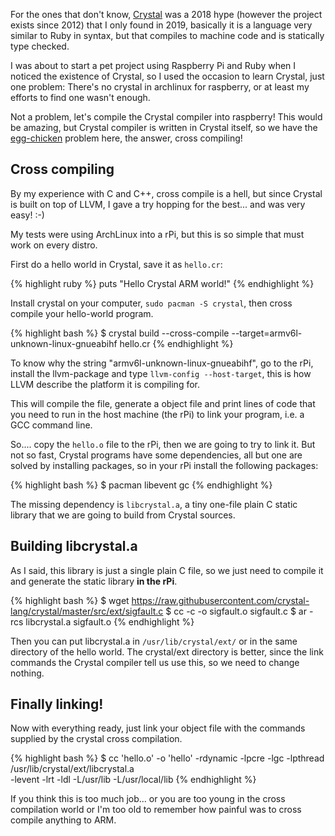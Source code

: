 
For the ones that don't know, [Crystal](https://crystal-lang.org/) was a 2018 hype (however the project exists since 2012) that I only found in 2019, basically it is a language very similar to Ruby in syntax, but that compiles to machine code and is statically type checked.

I was about to start a pet project using Raspberry Pi and Ruby when I noticed the existence of Crystal, so I used the occasion to learn Crystal, just one problem: There's no crystal in archlinux for raspberry, or at least my efforts to find one wasn't enough.

Not a problem, let's compile the Crystal compiler into raspberry! This would be amazing, but Crystal compiler is written in Crystal itself, so we have the [egg-chicken](https://en.wikipedia.org/wiki/Chicken_or_the_egg) problem here, the answer, cross compiling!

## Cross compiling

By my experience with C and C++, cross compile is a hell, but since Crystal is built on top of LLVM, I gave a try hopping for the best... and was very easy! :-)

My tests were using ArchLinux into a rPi, but this is so simple that must work on every distro.

First do a hello world in Crystal, save it as `hello.cr`:

{% highlight ruby %}
puts "Hello Crystal ARM world!"
{% endhighlight %}

Install crystal on your computer, `sudo pacman -S crystal`, then cross compile your hello-world program.

{% highlight bash %}
$ crystal build --cross-compile --target=armv6l-unknown-linux-gnueabihf hello.cr
{% endhighlight %}

To know why the string "armv6l-unknown-linux-gnueabihf", go to the rPi, install the llvm-package and type `llvm-config --host-target`, this is how LLVM describe the platform it is compiling for.

This will compile the file, generate a object file and print lines of code that you need to run in the host machine (the rPi) to link your program, i.e. a GCC command line.

So.... copy the `hello.o` file to the rPi, then we are going to try to link it. But not so fast, Crystal programs have some dependencies, all but one are solved by installing packages, so in your rPi install the following packages:

{% highlight bash %}
$ pacman libevent gc
{% endhighlight %}

The missing dependency is `libcrystal.a`, a tiny one-file plain C static library that we are going to build from Crystal sources.

## Building libcrystal.a

As I said, this library is just a single plain C file, so we just need to compile it and generate the static library **in the rPi**.

{% highlight bash %}
$ wget https://raw.githubusercontent.com/crystal-lang/crystal/master/src/ext/sigfault.c
$ cc -c -o sigfault.o sigfault.c
$ ar -rcs libcrystal.a sigfault.o
{% endhighlight %}

Then you can put libcrystal.a in `/usr/lib/crystal/ext/` or in the same directory of the hello world. The crystal/ext directory is better, since the link commands the Crystal compiler tell us use this, so we need to change nothing.

## Finally linking!

Now with everything ready, just link your object file with the commands supplied by the crystal cross compilation.

{% highlight bash %}
$ cc 'hello.o' -o 'hello'  -rdynamic  -lpcre -lgc -lpthread /usr/lib/crystal/ext/libcrystal.a \
-levent -lrt -ldl -L/usr/lib -L/usr/local/lib
{% endhighlight %}

If you think this is too much job... or you are too young in the cross compilation world or I'm too old to remember how painful was to cross compile anything to ARM.

